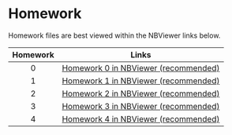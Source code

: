 # Homework

Homework files are best viewed within the NBViewer links below.

| Homework  | Links         |
|:---------:|---------------|
| 0 | [Homework 0 in NBViewer (recommended)](http://nbviewer.jupyter.org/github/kmsaumcis/mcis6273_f17_datamining/blob/master/homework/hw0/hw0.ipynb) |
| 1 | [Homework 1 in NBViewer (recommended)](http://nbviewer.jupyter.org/github/kmsaumcis/mcis6273_f17_datamining/blob/master/homework/hw1/hw1.ipynb) |
| 2 | [Homework 2 in NBViewer (recommended)](http://nbviewer.jupyter.org/github/kmsaumcis/mcis6273_f17_datamining/blob/master/homework/hw2/hw2.ipynb) |
| 3 | [Homework 3 in NBViewer (recommended)](http://nbviewer.jupyter.org/github/kmsaumcis/mcis6273_f17_datamining/blob/master/homework/hw3/hw3.ipynb) |
| 4 | [Homework 4 in NBViewer (recommended)](http://nbviewer.jupyter.org/github/kmsaumcis/mcis6273_f17_datamining/blob/master/homework/hw4/hw4.ipynb) |